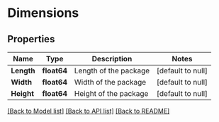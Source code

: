 # Dimensions

## Properties
Name | Type | Description | Notes
------------ | ------------- | ------------- | -------------
**Length** | **float64** | Length of the package | [default to null]
**Width** | **float64** | Width of the package | [default to null]
**Height** | **float64** | Height of the package | [default to null]

[[Back to Model list]](../README.md#documentation-for-models) [[Back to API list]](../README.md#documentation-for-api-endpoints) [[Back to README]](../README.md)

